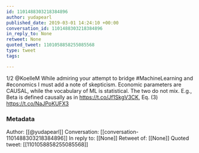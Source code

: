 ```yaml
---
id: 1101488303218384896
author: yudapearl
published_date: 2019-03-01 14:24:10 +00:00
conversation_id: 1101488303218384896
in_reply_to: None
retweet: None
quoted_tweet: 1101058858255085568
type: tweet
tags:

---
```


1/2
@KoelleM While admiring your attempt to bridge #MachineLearning and #economics I must add a note of skepticism. Economic parameters are CAUSAL, while the vocabulary of ML is statistical. The two do not mix. E.g., Beta is defined causally as in https://t.co/Jf1SkgV3CK, Eq. (3) https://t.co/NaJPoKUFX3

### Metadata

Author: [[@yudapearl]]
Conversation: [[conversation-1101488303218384896]]
In reply to: [[None]]
Retweet of: [[None]]
Quoted tweet: [[1101058858255085568]]
